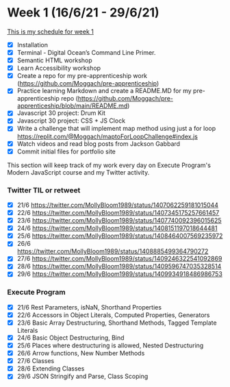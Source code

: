 # Week 1 (16/6/21 - 29/6/21)

[This is my schedule for week 1](https://learn.foundersandcoders.com/course/syllabus/pre-apprenticeship-1/schedule/)

- [x] Installation
- [x] Terminal - Digital Ocean’s Command Line Primer.
- [x] Semantic HTML workshop
- [x] Learn Accessibility workshop
- [x] Create a repo for my pre-apprenticeship work (https://github.com/Moggach/pre-apprenticeship)
- [x] Practice learning Markdown and create a README.MD for my pre-apprenticeship repo (https://github.com/Moggach/pre-apprenticeship/blob/main/README.md)
- [x] Javascript 30 project: Drum Kit 
- [x] Javascript 30 project: CSS + JS Clock
- [x] Write a challenge that will implement map method using just a for loop https://replit.com/@Moggach/maptoForLoopChallenge#index.js
- [x] Watch videos and read blog posts from Jackson Gabbard
- [x] Commit initial files for portfolio site

This section will keep track of my work every day on Execute Program's Modern JavaScript course and my Twitter activity.

### Twitter TIL or retweet

- [x] 21/6 https://twitter.com/MollyBloom1989/status/1407062259181015044
- [x] 22/6 https://twitter.com/MollyBloom1989/status/1407345175257661457
- [x] 23/6 https://twitter.com/MollyBloom1989/status/1407740092396015625
- [x] 24/6 https://twitter.com/MollyBloom1989/status/1408151197018644481
- [x] 25/6 https://twitter.com/MollyBloom1989/status/1408464007569235972
- [x] 26/6 https://twitter.com/MollyBloom1989/status/1408885499364790272
- [x] 27/6 https://twitter.com/MollyBloom1989/status/1409246322541092869
- [x] 28/6 https://twitter.com/MollyBloom1989/status/1409596747035328514
- [x] 29/6 https://twitter.com/MollyBloom1989/status/1409934918486986753

### Execute Program

- [x] 21/6 Rest Parameters, isNaN, Shorthand Properties
- [x] 22/6 Accessors in Object Literals, Computed Properties, Generators
- [x] 23/6 Basic Array Destructuring, Shorthand Methods, Tagged Template Literals
- [x] 24/6 Basic Object Destructuring, Bind
- [x] 25/6 Places where destructuring is allowed, Nested Destructuring
- [x] 26/6 Arrow functions, New Number Methods
- [x] 27/6 Classes
- [x] 28/6 Extending Classes
- [x] 29/6 JSON Stringify and Parse, Class Scoping